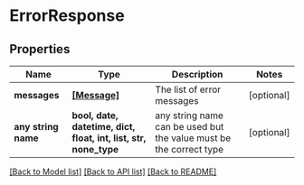 # ErrorResponse


## Properties
Name | Type | Description | Notes
------------ | ------------- | ------------- | -------------
**messages** | [**[Message]**](Message.md) | The list of error messages | [optional] 
**any string name** | **bool, date, datetime, dict, float, int, list, str, none_type** | any string name can be used but the value must be the correct type | [optional]

[[Back to Model list]](../README.md#documentation-for-models) [[Back to API list]](../README.md#documentation-for-api-endpoints) [[Back to README]](../README.md)


